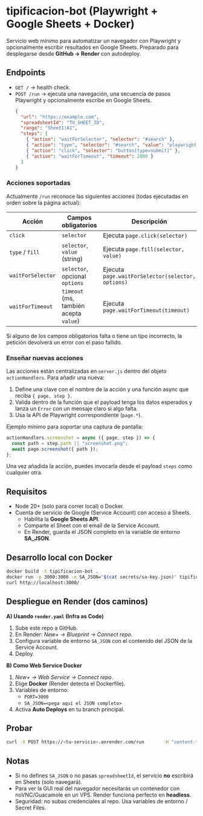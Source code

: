 # tipificacion-bot (Playwright + Google Sheets + Docker)

Servicio web mínimo para automatizar un navegador con Playwright y opcionalmente escribir resultados en Google Sheets.
Preparado para desplegarse desde **GitHub → Render** con autodeploy.

## Endpoints
- `GET /` → health check.
- `POST /run` → ejecuta una navegación, una secuencia de pasos Playwright y opcionalmente escribe en Google Sheets.
  ```json
  {
    "url": "https://example.com",
    "spreadsheetId": "TU_SHEET_ID",
    "range": "Sheet1!A1",
    "steps": [
      { "action": "waitForSelector", "selector": "#search" },
      { "action": "type", "selector": "#search", "value": "playwright" },
      { "action": "click", "selector": "button[type=submit]" },
      { "action": "waitForTimeout", "timeout": 2000 }
    ]
  }
  ```

### Acciones soportadas

Actualmente `/run` reconoce las siguientes acciones (todas ejecutadas en orden sobre la página actual):

| Acción            | Campos obligatorios                | Descripción                                                                 |
| ----------------- | ---------------------------------- | --------------------------------------------------------------------------- |
| `click`           | `selector`                         | Ejecuta `page.click(selector)`                                              |
| `type` / `fill`   | `selector`, `value` (string)       | Ejecuta `page.fill(selector, value)`                                        |
| `waitForSelector` | `selector`, opcional `options`     | Ejecuta `page.waitForSelector(selector, options)`                           |
| `waitForTimeout`  | `timeout` (ms, también acepta `value`) | Ejecuta `page.waitForTimeout(timeout)`                                   |

Si alguno de los campos obligatorios falta o tiene un tipo incorrecto, la petición devolverá un error con el paso fallido.

### Enseñar nuevas acciones

Las acciones están centralizadas en `server.js` dentro del objeto `actionHandlers`. Para añadir una nueva:

1. Define una clave con el nombre de la acción y una función async que reciba `{ page, step }`.
2. Valida dentro de la función que el payload tenga los datos esperados y lanza un `Error` con un mensaje claro si algo falta.
3. Usa la API de Playwright correspondiente (`page.*`).

Ejemplo mínimo para soportar una captura de pantalla:

```js
actionHandlers.screenshot = async ({ page, step }) => {
  const path = step.path || "screenshot.png";
  await page.screenshot({ path });
};
```

Una vez añadida la acción, puedes invocarla desde el payload `steps` como cualquier otra.

## Requisitos
- Node 20+ (solo para correr local) o Docker.
- Cuenta de servicio de Google (Service Account) con acceso a Sheets.
  - Habilita la **Google Sheets API**.
  - Comparte el Sheet con el email de la Service Account.
  - En Render, guarda el JSON completo en la variable de entorno **SA_JSON**.

## Desarrollo local con Docker
```bash
docker build -t tipificacion-bot .
docker run -p 3000:3000 -e SA_JSON="$(cat secrets/sa-key.json)" tipificacion-bot
curl http://localhost:3000/
```

## Despliegue en Render (dos caminos)

**A) Usando `render.yaml` (Infra as Code)**
1. Sube este repo a GitHub.
2. En Render: *New+ → Blueprint → Connect repo*.
3. Configura variable de entorno `SA_JSON` con el contenido del JSON de la Service Account.
4. Deploy.

**B) Como Web Service Docker**
1. *New+ → Web Service → Connect repo*.
2. Elige **Docker** (Render detecta el Dockerfile).
3. Variables de entorno:
   - `PORT=3000`
   - `SA_JSON=<pega aquí el JSON completo>`
4. Activa **Auto Deploys** en tu branch principal.

## Probar
```bash
curl -X POST https://<tu-servicio>.onrender.com/run       -H "content-type: application/json"       -d '{"url":"https://example.com","spreadsheetId":"<ID>","range":"Hoja1!A1"}'
```

## Notas
- Si no defines `SA_JSON` o no pasas `spreadsheetId`, el servicio **no** escribirá en Sheets (solo navegará).
- Para ver la GUI real del navegador necesitarás un contenedor con noVNC/Guacamole en un VPS. Render funciona perfecto en **headless**.
- Seguridad: no subas credenciales al repo. Usa variables de entorno / Secret Files.
